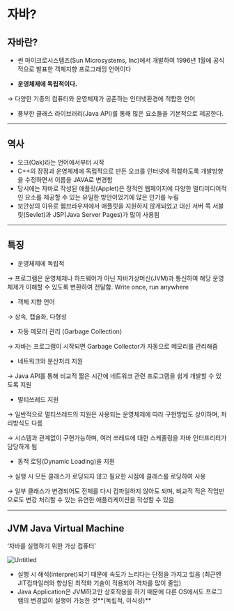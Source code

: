 # 자바?

## 자바란?

- 썬 마이크로시스템즈(Sun Microsystems, Inc)에서 개발하여 1996년 1월에 공식적으로 발표한 객체지향 프로그래밍 언어이다

- **운영체제에 독립적이다.**

→ 다양한 기종의 컴퓨터와 운영체제가 공존하는 인터넷환경에 적합한 언어

- 풍부한 클래스 라이브러리(Java API)를 통해 많은 요소들을 기본적으로 제공한다.

---

## 역사

- 오크(Oak)라는 언어에서부터 시작
- C++의 장점과 운영체제에 독립적으로 만든 오크를 인터넷에 적합하도록 개발방향을 수정하면서 이름을 JAVA로 변경함
- 당시에는 자바로 작성된 애플릿(Applet)은 정적인 웹페이지에 다양한 멀티미디어적인 요소를 제공할 수 있는 유일한 방안이었기에 많은 인기를 누림
- 보안상의 이유로 웹브라우져에서 애플릿을 지원하지 않게되었고 대신 서버 쪽 서블릿(Sevlet)과 JSP(Java Server Pages)가 많이 사용됨

---

## 특징

- 운영체제에 독립적

→ 프로그램은 운영체제나 하드웨어가 아닌 자바가상머신(JVM)과 통신하여 해당 운영체제가 이해할 수 있도록 변환하여 전달함. Write once, run anywhere

- 객체 지향 언어

→ 상속, 캡슐화, 다형성

- 자동 메모리 관리 (Garbage Collection)

→ 자바는 프로그램이 시작되면 Garbage Collector가 자동으로 메모리를 관리해줌

- 네트워크와 분산처리 지원

→ Java API를 통해 비교적 짧은 시간에 네트워크 관련 프로그램을 쉽게 개발할 수 있도록 지원

- 멀티쓰레드 지원

→ 일반적으로 멀티쓰레드의 지원은 사용되는 운영체제에 따라 구현방법도 상이하며, 처리방식도 다름

→ 시스템과 관계없이 구현가능하며, 여러 쓰레드에 대한 스케줄링을 자바 인터프리터가 담당하게 됨

- 동적 로딩(Dynamic Loading)을 지원

→ 실행 시 모든 클래스가 로딩되지 않고 필요한 시점에 클래스를 로딩하여 사용

→ 일부 클래스가 변경되어도 전체를 다시 컴파일하지 않아도 되며, 비교적 적은 작업만으로도 변강 처리할 수 있는 유연한 애플리케이션을 작성할 수 있음

---

## JVM Java Virtual Machine

‘자바를 실행하기 위한 가상 컴퓨터’

![Untitled](https://s3-us-west-2.amazonaws.com/secure.notion-static.com/1c9af6e0-bce0-4167-abd4-54f4836181d0/Untitled.png)

- 실행 시 해석(interpret)되기 때문에 속도가 느리다는 단점을 가지고 있음 (최근엔 JIT컴파일러와 향상된 최적화 기술이 적용되어 격차를 많이 줄임)
- Java Application은 JVM하고만 상호작용을 하기 때문에 다른 OS에서도 프로그램의 변경없이 실행이 가능한 것**(독립적, 이식성)**
